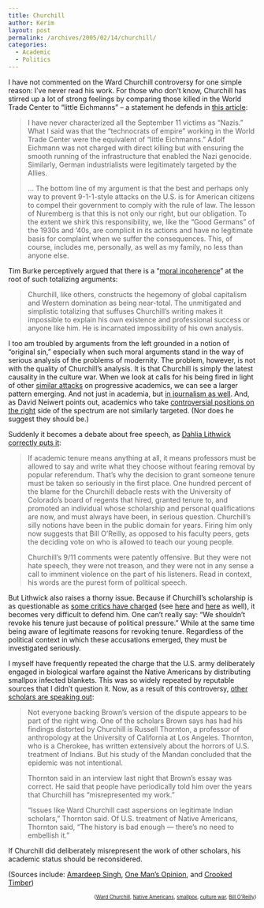 ```yaml
---
title: Churchill
author: Kerim
layout: post
permalink: /archives/2005/02/14/churchill/
categories:
  - Academic
  - Politics
---
```

I have not commented on the Ward Churchill controversy for one simple reason: I&#8217;ve never read his work. For those who don&#8217;t know, Churchill has stirred up a lot of strong feelings by comparing those killed in the World Trade Center to &#8220;little Eichmanns&#8221; &#8211; a statement he defends in <a href="http://www.counterpunch.com/churchill02032005.html" onclick="_gaq.push(['_trackEvent', 'outbound-article', 'http://www.counterpunch.com/churchill02032005.html', 'this article']);" >this article</a>:

> I have never characterized all the September 11 victims as &#8220;Nazis.&#8221; What I said was that the &#8220;technocrats of empire&#8221; working in the World Trade Center were the equivalent of &#8220;little Eichmanns.&#8221; Adolf Eichmann was not charged with direct killing but with ensuring the smooth running of the infrastructure that enabled the Nazi genocide. Similarly, German industrialists were legitimately targeted by the Allies.
> 
> &#8230; The bottom line of my argument is that the best and perhaps only way to prevent 9-1-1-style attacks on the U.S. is for American citizens to compel their government to comply with the rule of law. The lesson of Nuremberg is that this is not only our right, but our obligation. To the extent we shirk this responsibility, we, like the &#8220;Good Germans&#8221; of the 1930s and &#8217;40s, are complicit in its actions and have no legitimate basis for complaint when we suffer the consequences. This, of course, includes me, personally, as well as my family, no less than anyone else.

Tim Burke perceptively argued that there is a &#8220;<a href="http://www.swarthmore.edu/SocSci/tburke1/perma20205.html" onclick="_gaq.push(['_trackEvent', 'outbound-article', 'http://www.swarthmore.edu/SocSci/tburke1/perma20205.html', 'moral incoherence']);" >moral incoherence</a>&#8221; at the root of such totalizing arguments:

> Churchill, like others, constructs the hegemony of global capitalism and Western domination as being near-total. The unmitigated and simplistic totalizing that suffuses Churchill’s writing makes it impossible to explain his own existence and professional success or anyone like him. He is incarnated impossibility of his own analysis. 

I too am troubled by arguments from the left grounded in a notion of &#8220;original sin,&#8221; especially when such moral arguments stand in the way of serious analysis of the problems of modernity. The problem, however, is not with the quality of Churchill&#8217;s analysis. It is that Churchill is simply the latest causality in the culture war. When we look at calls for his being fired in light of other <a href="http://test.oxus.net/archives/2004/11/28/mccarthyism/" onclick="_gaq.push(['_trackEvent', 'outbound-article', 'http://test.oxus.net/archives/2004/11/28/mccarthyism/', 'similar attacks']);" >similar attacks</a> on progressive academics, we can see a larger pattern emerging. And not just in academia, but <a href="http://www.washingtonmonthly.com/archives/individual/2005_02/005642.php" onclick="_gaq.push(['_trackEvent', 'outbound-article', 'http://www.washingtonmonthly.com/archives/individual/2005_02/005642.php', 'in journalism as well']);" >in journalism as well</a>. And, as David Neiwert points out, academics who take <a href="http://dneiwert.blogspot.com/2005/02/noxious-academics.html" onclick="_gaq.push(['_trackEvent', 'outbound-article', 'http://dneiwert.blogspot.com/2005/02/noxious-academics.html', 'controversial positions on the right']);" >controversial positions on the right</a> side of the spectrum are not similarly targeted. (Nor does he suggest they should be.)

Suddenly it becomes a debate about free speech, as <a href="http://slate.msn.com/id/2113358/" onclick="_gaq.push(['_trackEvent', 'outbound-article', 'http://slate.msn.com/id/2113358/', 'Dahlia Lithwick correctly puts it']);" >Dahlia Lithwick correctly puts it</a>:

> If academic tenure means anything at all, it means professors must be allowed to say and write what they choose without fearing removal by popular referendum. That&#8217;s why the decision to grant someone tenure must be taken so seriously in the first place. One hundred percent of the blame for the Churchill debacle rests with the University of Colorado&#8217;s board of regents that hired, granted tenure to, and promoted an individual whose scholarship and personal qualifications are now, and must always have been, in serious question. Churchill&#8217;s silly notions have been in the public domain for years. Firing him only now suggests that Bill O&#8217;Reilly, as opposed to his faculty peers, gets the deciding vote on who is allowed to teach our young people.
> 
> Churchill&#8217;s 9/11 comments were patently offensive. But they were not hate speech, they were not treason, and they were not in any sense a call to imminent violence on the part of his listeners. Read in context, his words are the purest form of political speech.

But Lithwick also raises a thorny issue. Because if Churchill&#8217;s scholarship is as questionable as <a href="http://hal.lamar.edu/~browntf/Churchill1.htm" onclick="_gaq.push(['_trackEvent', 'outbound-article', 'http://hal.lamar.edu/~browntf/Churchill1.htm', 'some critics have charged']);" >some critics have charged</a> (see <a href="http://www.insidehighered.com/insider/a_new_ward_churchill_controversy" onclick="_gaq.push(['_trackEvent', 'outbound-article', 'http://www.insidehighered.com/insider/a_new_ward_churchill_controversy', 'here']);" >here</a> and <a href="http://www.rockymountainnews.com/drmn/news_columnists/article/0,1299,DRMN_86_3530404,00.html" onclick="_gaq.push(['_trackEvent', 'outbound-article', 'http://www.rockymountainnews.com/drmn/news_columnists/article/0,1299,DRMN_86_3530404,00.html', 'here']);" >here</a> as well), it becomes very difficult to defend him. One can&#8217;t really say: &#8220;We shouldn&#8217;t revoke his tenure just because of political pressure.&#8221; While at the same time being aware of legitimate reasons for revoking tenure. Regardless of the political context in which these accusations emerged, they must be investigated seriously.

I myself have frequently repeated the charge that the U.S. army deliberately engaged in biological warfare against the Native Americans by distributing smallpox infected blankets. This was so widely repeated by reputable sources that I didn&#8217;t question it. Now, as a result of this controversy, <a href="http://www.insidehighered.com/insider/a_new_ward_churchill_controversy" onclick="_gaq.push(['_trackEvent', 'outbound-article', 'http://www.insidehighered.com/insider/a_new_ward_churchill_controversy', 'other scholars are speaking out']);" >other scholars are speaking out</a>:

> Not everyone backing Brown&#8217;s version of the dispute appears to be part of the right wing. One of the scholars Brown says has had his findings distorted by Churchill is Russell Thornton, a professor of anthropology at the University of California at Los Angeles. Thornton, who is a Cherokee, has written extensively about the horrors of U.S. treatment of Indians. But his study of the Mandan concluded that the epidemic was not intentional.
> 
> Thornton said in an interview last night that Brown&#8217;s essay was correct. He said that people have periodically told him over the years that Churchill has &#8220;misrepresented my work.&#8221;
> 
> &#8220;Issues like Ward Churchill cast aspersions on legitimate Indian scholars,&#8221; Thornton said. Of U.S. treatment of Native Americans, Thornton said, &#8220;The history is bad enough &#8212; there&#8217;s no need to embellish it.&#8221;

If Churchill did deliberately misrepresent the work of other scholars, his academic status should be reconsidered.

(Sources include: <a href="http://www.lehigh.edu/~amsp/2005/02/tim-burke-on-ward-churchill-and.html" onclick="_gaq.push(['_trackEvent', 'outbound-article', 'http://www.lehigh.edu/~amsp/2005/02/tim-burke-on-ward-churchill-and.html', 'Amardeep Singh']);" >Amardeep Singh</a>, <a href="http://www.onemansopinion.org/pivot/pivot/entry.php?id=351" onclick="_gaq.push(['_trackEvent', 'outbound-article', 'http://www.onemansopinion.org/pivot/pivot/entry.php?id=351', 'One Man&#8217;s Opinion']);" >One Man&#8217;s Opinion</a>, and <a href="http://www.crookedtimber.org/archives/003220.html" onclick="_gaq.push(['_trackEvent', 'outbound-article', 'http://www.crookedtimber.org/archives/003220.html', 'Crooked Timber']);" >Crooked Timber</a>)

<div style="text-align:right;">
  <span style="font-size:x-small;">{<a href="http://technorati.com/tag/Ward Churchill" onclick="_gaq.push(['_trackEvent', 'outbound-article', 'http://technorati.com/tag/Ward Churchill', 'Ward Churchill']);"  rel="tag">Ward Churchill</a>, <a href="http://technorati.com/tag/Native Americans" onclick="_gaq.push(['_trackEvent', 'outbound-article', 'http://technorati.com/tag/Native Americans', 'Native Americans']);"  rel="tag">Native Americans</a>, <a href="http://technorati.com/tag/smallpox" onclick="_gaq.push(['_trackEvent', 'outbound-article', 'http://technorati.com/tag/smallpox', 'smallpox']);"  rel="tag">smallpox</a>, <a href="http://technorati.com/tag/culture war" onclick="_gaq.push(['_trackEvent', 'outbound-article', 'http://technorati.com/tag/culture war', 'culture war']);"  rel="tag">culture war</a>, <a href="http://technorati.com/tag/Bill O" onclick="_gaq.push(['_trackEvent', 'outbound-article', 'http://technorati.com/tag/Bill O', 'Bill O&#8217;Reilly']);" Reilly" rel="tag">Bill O&#8217;Reilly</a>}</span>


